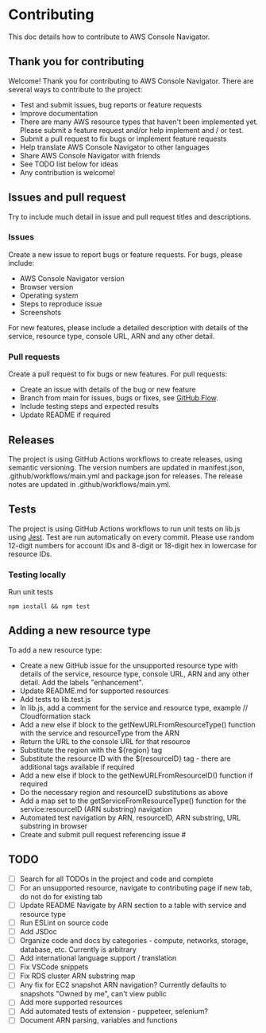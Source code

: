 # Contributing

This doc details how to contribute to AWS Console Navigator.

## Thank you for contributing

Welcome! Thank you for contributing to AWS Console Navigator. There are several ways to contribute to the project:

- Test and submit issues, bug reports or feature requests
- Improve documentation
- There are many AWS resource types that haven't been implemented yet. Please submit a feature request and/or help implement and / or test.
- Submit a pull request to fix bugs or implement feature requests
- Help translate AWS Console Navigator to other languages
- Share AWS Console Navigator with friends
- See TODO list below for ideas
- Any contribution is welcome!

## Issues and pull request

Try to include much detail in issue and pull request titles and descriptions.

### Issues

Create a new issue to report bugs or feature requests. For bugs, please include:

- AWS Console Navigator version
- Browser version
- Operating system
- Steps to reproduce issue
- Screenshots

For new features, please include a detailed description with details of the service, resource type, console URL, ARN and any other detail.

### Pull requests

Create a pull request to fix bugs or new features. For pull requests:

- Create an issue with details of the bug or new feature
- Branch from main for issues, bugs or fixes, see [GitHub Flow](https://guides.github.com/introduction/flow/).
- Include testing steps and expected results
- Update README if required

## Releases

The project is using GitHub Actions workflows to create releases, using semantic versioning. The version numbers are updated in manifest.json, .github/workflows/main.yml and package.json for releases. The release notes are updated in .github/workflows/main.yml.

## Tests

The project is using GitHub Actions workflows to run unit tests on lib.js using [Jest](https://jestjs.io/). Test are run automatically on every commit. Please use random 12-digit numbers for account IDs and 8-digit or 18-digit hex in lowercase for resource IDs.

### Testing locally

Run unit tests

    npm install && npm test

## Adding a new resource type

To add a new resource type:

- Create a new GitHub issue for the unsupported resource type with details of the service, resource type, console URL, ARN and any other detail. Add the labels "enhancement".
- Update README.md for supported resources
- Add tests to lib.test.js
- In lib.js, add a comment for the service and resource type, example // Cloudformation stack
- Add a new else if block to the getNewURLFromResourceType() function with the service and resourceType from the ARN
- Return the URL to the console URL for that resource
- Substitute the region with the ${region} tag
- Substitute the resource ID with the ${resourceID} tag - there are additional tags available if required
- Add a new else if block to the getNewURLFromResourceID() function if required
- Do the necessary region and resourceID substitutions as above
- Add a map set to the getServiceFromResourceType() function for the service:resourceID (ARN substring) navigation
- Automated test navigation by ARN, resourceID, ARN substring, URL substring in browser
- Create and submit pull request referencing issue #

## TODO

- [ ] Search for all TODOs in the project and code and complete
- [ ] For an unsupported resource, navigate to contributing page if new tab, do not do for existing tab
- [ ] Update README Navigate by ARN section to a table with service and resource type
- [ ] Run ESLint on source code
- [ ] Add JSDoc
- [ ] Organize code and docs by categories - compute, networks, storage, database, etc. Currently is arbitrary
- [ ] Add international language support / translation
- [ ] Fix VSCode snippets
- [ ] Fix RDS cluster ARN substring map
- [ ] Any fix for EC2 snapshot ARN navigation? Currently defaults to snapshots "Owned by me", can't view public
- [ ] Add more supported resources
- [ ] Add automated tests of extension - puppeteer, selenium?
- [ ] Document ARN parsing, variables and functions
